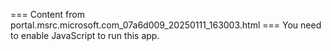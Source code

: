 === Content from portal.msrc.microsoft.com_07a6d009_20250111_163003.html ===
You need to enable JavaScript to run this app.
